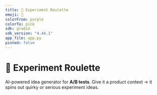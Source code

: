 ```yaml
---
title: 🎲 Experiment Roulette
emoji: 🎰
colorFrom: purple
colorTo: pink
sdk: gradio
sdk_version: "4.44.1"
app_file: app.py
pinned: false
---
```


# 🎲 Experiment Roulette

AI-powered idea generator for **A/B tests**. Give it a product context → it spins out quirky or serious experiment ideas.
